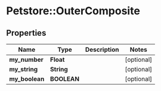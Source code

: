 # Petstore::OuterComposite

## Properties
Name | Type | Description | Notes
------------ | ------------- | ------------- | -------------
**my_number** | **Float** |  | [optional] 
**my_string** | **String** |  | [optional] 
**my_boolean** | **BOOLEAN** |  | [optional] 


